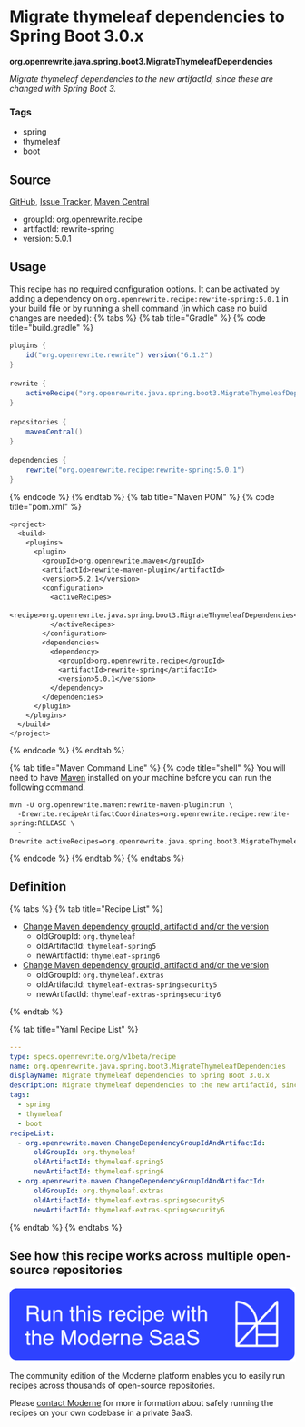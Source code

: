 # Migrate thymeleaf dependencies to Spring Boot 3.0.x

**org.openrewrite.java.spring.boot3.MigrateThymeleafDependencies**

_Migrate thymeleaf dependencies to the new artifactId, since these are changed with Spring Boot 3._

### Tags

* spring
* thymeleaf
* boot

## Source

[GitHub](https://github.com/openrewrite/rewrite-spring/blob/main/src/main/resources/META-INF/rewrite/spring-boot-30.yml), [Issue Tracker](https://github.com/openrewrite/rewrite-spring/issues), [Maven Central](https://central.sonatype.com/artifact/org.openrewrite.recipe/rewrite-spring/5.0.1/jar)

* groupId: org.openrewrite.recipe
* artifactId: rewrite-spring
* version: 5.0.1


## Usage

This recipe has no required configuration options. It can be activated by adding a dependency on `org.openrewrite.recipe:rewrite-spring:5.0.1` in your build file or by running a shell command (in which case no build changes are needed): 
{% tabs %}
{% tab title="Gradle" %}
{% code title="build.gradle" %}
```groovy
plugins {
    id("org.openrewrite.rewrite") version("6.1.2")
}

rewrite {
    activeRecipe("org.openrewrite.java.spring.boot3.MigrateThymeleafDependencies")
}

repositories {
    mavenCentral()
}

dependencies {
    rewrite("org.openrewrite.recipe:rewrite-spring:5.0.1")
}
```
{% endcode %}
{% endtab %}
{% tab title="Maven POM" %}
{% code title="pom.xml" %}
```markup
<project>
  <build>
    <plugins>
      <plugin>
        <groupId>org.openrewrite.maven</groupId>
        <artifactId>rewrite-maven-plugin</artifactId>
        <version>5.2.1</version>
        <configuration>
          <activeRecipes>
            <recipe>org.openrewrite.java.spring.boot3.MigrateThymeleafDependencies</recipe>
          </activeRecipes>
        </configuration>
        <dependencies>
          <dependency>
            <groupId>org.openrewrite.recipe</groupId>
            <artifactId>rewrite-spring</artifactId>
            <version>5.0.1</version>
          </dependency>
        </dependencies>
      </plugin>
    </plugins>
  </build>
</project>
```
{% endcode %}
{% endtab %}

{% tab title="Maven Command Line" %}
{% code title="shell" %}
You will need to have [Maven](https://maven.apache.org/download.cgi) installed on your machine before you can run the following command.

```shell
mvn -U org.openrewrite.maven:rewrite-maven-plugin:run \
  -Drewrite.recipeArtifactCoordinates=org.openrewrite.recipe:rewrite-spring:RELEASE \
  -Drewrite.activeRecipes=org.openrewrite.java.spring.boot3.MigrateThymeleafDependencies
```
{% endcode %}
{% endtab %}
{% endtabs %}

## Definition

{% tabs %}
{% tab title="Recipe List" %}
* [Change Maven dependency groupId, artifactId and/or the version](../../../maven/changedependencygroupidandartifactid.md)
  * oldGroupId: `org.thymeleaf`
  * oldArtifactId: `thymeleaf-spring5`
  * newArtifactId: `thymeleaf-spring6`
* [Change Maven dependency groupId, artifactId and/or the version](../../../maven/changedependencygroupidandartifactid.md)
  * oldGroupId: `org.thymeleaf.extras`
  * oldArtifactId: `thymeleaf-extras-springsecurity5`
  * newArtifactId: `thymeleaf-extras-springsecurity6`

{% endtab %}

{% tab title="Yaml Recipe List" %}
```yaml
---
type: specs.openrewrite.org/v1beta/recipe
name: org.openrewrite.java.spring.boot3.MigrateThymeleafDependencies
displayName: Migrate thymeleaf dependencies to Spring Boot 3.0.x
description: Migrate thymeleaf dependencies to the new artifactId, since these are changed with Spring Boot 3.
tags:
  - spring
  - thymeleaf
  - boot
recipeList:
  - org.openrewrite.maven.ChangeDependencyGroupIdAndArtifactId:
      oldGroupId: org.thymeleaf
      oldArtifactId: thymeleaf-spring5
      newArtifactId: thymeleaf-spring6
  - org.openrewrite.maven.ChangeDependencyGroupIdAndArtifactId:
      oldGroupId: org.thymeleaf.extras
      oldArtifactId: thymeleaf-extras-springsecurity5
      newArtifactId: thymeleaf-extras-springsecurity6

```
{% endtab %}
{% endtabs %}

## See how this recipe works across multiple open-source repositories

[![Moderne Link Image](/.gitbook/assets/ModerneRecipeButton.png)](https://public.moderne.io/recipes/org.openrewrite.java.spring.boot3.MigrateThymeleafDependencies)

The community edition of the Moderne platform enables you to easily run recipes across thousands of open-source repositories.

Please [contact Moderne](https://moderne.io/product) for more information about safely running the recipes on your own codebase in a private SaaS.
